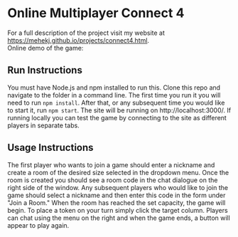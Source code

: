 # Online Multiplayer Connect 4

For a full description of the project visit my website at https://mehekj.github.io/projects/connect4.html.  
Online demo of the game: 

## Run Instructions
You must have Node.js and npm installed to run this. Clone this repo and navigate to the folder in a command line. The first time you run it you will need to run `npm install`. After that, or any subsequent time you would like to start it, run `npm start`.
The site will be running on http://localhost:3000/. If running locally you can test the game by connecting to the site as different players in separate tabs.

## Usage Instructions
The first player who wants to join a game should enter a nickname and create a room of the desired size selected in the dropdown menu.
Once the room is created you should see a room code in the chat dialogue on the right side of the window.
Any subsequent players who would like to join the game should select a nickname and then enter this code in the form under "Join a Room."
When the room has reached the set capacity, the game will begin. To place a token on your turn simply click the target column. Players can chat using the
menu on the right and when the game ends, a button will appear to play again.
